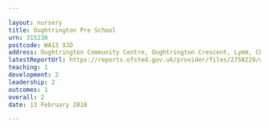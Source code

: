 ```yaml
---

layout: nursery
title: Oughtrington Pre School
urn: 315230
postcode: WA13 9JD
address: Oughtrington Community Centre, Oughtrington Crescent, Lymm, Cheshire, WA13 9JD
latestReportUrl: https://reports.ofsted.gov.uk/provider/files/2758229/urn/315230.pdf
teaching: 1
development: 2
leadership: 2
outcomes: 1
overall: 2
date: 13 February 2018

---
```

